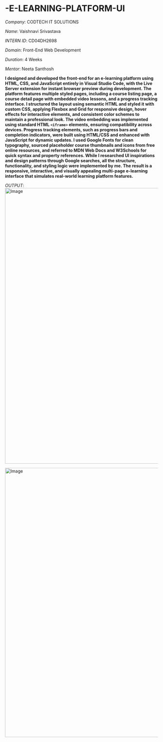 # -E-LEARNING-PLATFORM-UI

*Company*: CODTECH IT SOLUTIONS

*Name*: Vaishnavi Srivastava

*INTERN ID*: CD04DH2698

*Domain*: Front-End Web Development

*Duration*: 4 Weeks

*Mentor*: Neeta Santhosh

**I designed and developed the **front-end for an e-learning platform** using **HTML, CSS, and JavaScript** entirely in **Visual Studio Code**, with the **Live Server** extension for instant browser preview during development. The platform features multiple styled pages, including a course listing page, a course detail page with embedded video lessons, and a progress tracking interface. I structured the layout using semantic HTML and styled it with custom CSS, applying Flexbox and Grid for responsive design, hover effects for interactive elements, and consistent color schemes to maintain a professional look. The video embedding was implemented using standard HTML `<iframe>` elements, ensuring compatibility across devices. Progress tracking elements, such as progress bars and completion indicators, were built using HTML/CSS and enhanced with JavaScript for dynamic updates. I used **Google Fonts** for clean typography, sourced placeholder course thumbnails and icons from free online resources, and referred to **MDN Web Docs** and **W3Schools** for quick syntax and property references. While I researched UI inspirations and design patterns through Google searches, all the structure, functionality, and styling logic were implemented by me. The result is a responsive, interactive, and visually appealing multi-page e-learning interface that simulates real-world learning platform features.**

*OUTPUT*: <img width="1903" height="910" alt="Image" src="https://github.com/user-attachments/assets/e218f48e-80de-4ae8-bc03-0202a0a2ef1b" />

<img width="1914" height="889" alt="Image" src="https://github.com/user-attachments/assets/9fd77960-f6f0-41e8-84e3-7436eb0e771f" />
